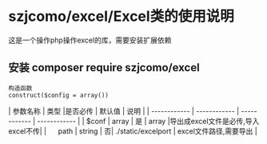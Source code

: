 # szjcomo/excel/Excel类的使用说明
这是一个操作php操作excel的库，需要安装扩展依赖
## 安装 composer require szjcomo/excel
	构造函数
	construct($config = array())
|  参数名称 | 类型  |是否必传  | 默认值  |  说明 |
| ------------ | ------------ | ------------ | ------------ |
|  $conf | array  | 是  | array  |导出成excel文件是必传,导入excel不传|
|  &nbsp;&nbsp;&nbsp;&nbsp;&nbsp;path | string  | 否| ./static/excelport  | excel文件路径,需要导出  |